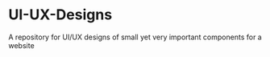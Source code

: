 # UI-UX-Designs
A repository for UI/UX designs of small yet very important components for a website
